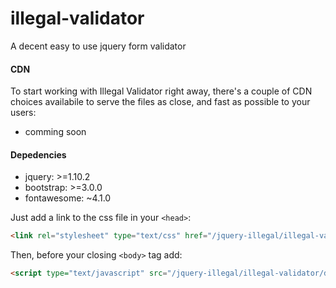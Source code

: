 # illegal-validator
A decent easy to use jquery form validator 


#### CDN

To start working with Illegal Validator right away, there's a couple of CDN choices availabile
to serve the files as close, and fast as possible to your users:

- comming soon

#### Depedencies

- jquery: >=1.10.2
- bootstrap: >=3.0.0
- fontawesome: ~4.1.0 

Just add a link to the css file in your `<head>`:
```html
<link rel="stylesheet" type="text/css" href="/jquery-illegal/illegal-validator/dist/css/jquery.illegal.css"/>
```

Then, before your closing ```<body>``` tag add:

```html
<script type="text/javascript" src="/jquery-illegal/illegal-validator/dist/js/jquery.illegal.js"></script>
```


